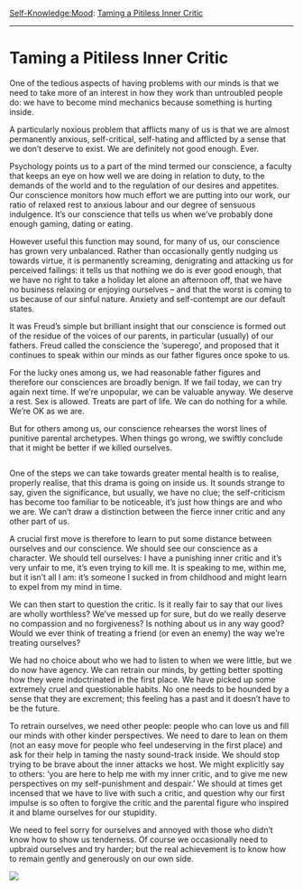 [Self-Knowledge:](https://www.theschooloflife.com/thebookoflife/category/self-knowledge/)[Mood](https://www.theschooloflife.com/thebookoflife/category/self-knowledge/mood/): [Taming a Pitiless Inner Critic](https://www.theschooloflife.com/thebookoflife/taming-a-pitiless-inner-critic/)

* * *

# Taming a Pitiless Inner Critic

One of the tedious aspects of having problems with our minds is that we need to take more of an interest in how they work than untroubled people do: we have to become mind mechanics because something is hurting inside.

A particularly noxious problem that afflicts many of us is that we are almost permanently anxious, self-critical, self-hating and afflicted by a sense that we don’t deserve to exist. We are definitely not good enough. Ever.&nbsp;

Psychology points us to a part of the mind termed our conscience, a faculty that keeps an eye on how well we are doing in relation to duty, to the demands of the world and to the regulation of our desires and appetites. Our conscience monitors how much effort we are putting into our work, our ratio of relaxed rest to anxious labour and our degree of sensuous indulgence. It’s our conscience that tells us when we’ve probably done enough gaming, dating or eating.

However useful this function may sound, for many of us, our conscience has grown very unbalanced. Rather than occasionally gently nudging us towards virtue, it is permanently screaming, denigrating and attacking us for perceived failings: it tells us that nothing we do is ever good enough, that we have no right to take a holiday let alone an afternoon off, that we have no business relaxing or enjoying ourselves – and that the worst is coming to us because of our sinful nature. Anxiety and self-contempt are our default states.

It was Freud’s simple but brilliant insight that our conscience is formed out of the residue of the voices of our parents, in particular (usually) of our fathers. Freud called the conscience the ‘superego’, and proposed that it continues to speak within our minds as our father figures once spoke to us.

For the lucky ones among us, we had reasonable father figures and therefore our consciences are broadly benign. If we fail today, we can try again next time. If we’re unpopular, we can be valuable anyway. We deserve a rest. Sex is allowed. Treats are part of life. We can do nothing for a while. We’re OK as we are.

But for others among us, our conscience rehearses the worst lines of punitive parental archetypes. When things go wrong, we swiftly conclude that it might be better if we killed ourselves.

<figure class="aligncenter"><img src="https://www.theschooloflife.com/thebookoflife/wp-content/uploads/2020/07/unnamed-1.jpg" alt="" class="wp-image-24896"></figure>

One of the steps we can take towards greater mental health is to realise, properly realise, that this drama is going on inside us. It sounds strange to say, given the significance, but usually, we have no clue; the self-criticism has become too familiar to be noticeable, it’s just how things are and who we are. We can’t draw a distinction between the fierce inner critic and any other part of us.&nbsp;

A crucial first move is therefore to learn to put some distance between ourselves and our conscience. We should see our conscience as a character. We should tell ourselves: I have a punishing inner critic and it’s very unfair to me, it’s even trying to kill me. It is speaking to me, within me, but it isn’t all I am: it’s someone I sucked in from childhood and might learn to expel from my mind in time.&nbsp;

We can then start to question the critic. Is it really fair to say that our lives are wholly worthless? We’ve messed up for sure, but do we really deserve no compassion and no forgiveness? Is nothing about us in any way good? Would we ever think of treating a friend (or even an enemy) the way we’re treating ourselves?&nbsp;

We had no choice about who we had to listen to when we were little, but we do now have agency. We can retrain our minds, by getting better spotting how they were indoctrinated in the first place. We have picked up some extremely cruel and questionable habits. No one needs to be hounded by a sense that they are excrement; this feeling has a past and it doesn’t have to be the future.

To retrain ourselves, we need other people: people who can love us and fill our minds with other kinder perspectives. We need to dare to lean on them (not an easy move for people who feel undeserving in the first place) and ask for their help in taming the nasty sound-track inside. We should stop trying to be brave about the inner attacks we host. We might explicitly say to others: ‘you are here to help me with my inner critic, and to give me new perspectives on my self-punishment and despair.’ We should at times get incensed that we have to live with such a critic, and question why our first impulse is so often to forgive the critic and the parental figure who inspired it and blame ourselves for our stupidity.&nbsp;

We need to feel sorry for ourselves and annoyed with those who didn’t know how to show us tenderness. Of course we occasionally need to upbraid ourselves and try harder; but the real achievement is to know how to remain gently and generously on our own side.

[![](https://img.youtube.com/vi/NU8v-f7KzRQ/0.jpg)](https://www.youtube.com/embed/NU8v-f7KzRQ '')
  
